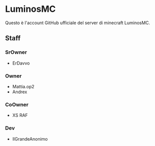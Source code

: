 # LuminosMC
Questo è l'account GitHub ufficiale del server di minecraft LuminosMC.

## Staff
### SrOwner
- ErDavvo

### Owner
- Mattia.op2
- Andrex

### CoOwner
- XS RAF

### Dev
- IlGrandeAnonimo
